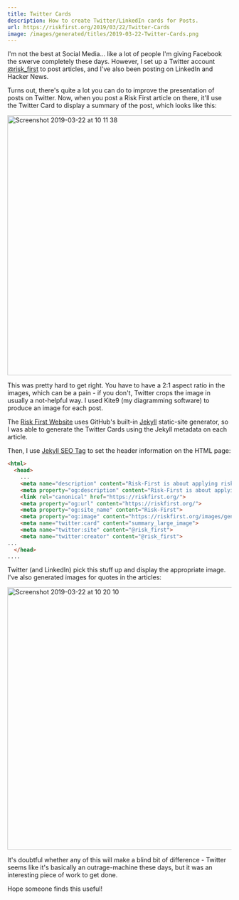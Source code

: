 ```yaml
---
title: Twitter Cards
description: How to create Twitter/LinkedIn cards for Posts.
url: https://riskfirst.org/2019/03/22/Twitter-Cards
image: /images/generated/titles/2019-03-22-Twitter-Cards.png
---
```


I'm not the best at Social Media... like a lot of people I'm giving Facebook the swerve completely these days.  However, I set up a Twitter account [@risk_first](https://twitter.com/risk_first) to post articles, and I've also been posting on LinkedIn and Hacker News.  

Turns out, there's quite a lot you can do to improve the presentation of posts on Twitter.  Now, when you post a Risk First article on there, it'll use the Twitter Card to display a summary of the post, which looks like this:

<img width="585" alt="Screenshot 2019-03-22 at 10 11 38" src="https://user-images.githubusercontent.com/568673/54815950-00da9180-4c8b-11e9-8743-e0514482f5cc.png">

This was pretty hard to get right.  You have to have a 2:1 aspect ratio in the images, which can be a pain - if you don't, Twitter crops the image in usually a not-helpful way.  I used Kite9 (my diagramming software) to produce an image for each post. 

The [Risk First Website](https://riskfirst.org) uses GitHub's built-in [Jekyll](https://jekyllrb.com) static-site generator, so I was able to generate the Twitter Cards using the Jekyll metadata on each article.    

Then, I use [Jekyll SEO Tag](https://jekyll.github.io/jekyll-seo-tag/) to set the header information on the HTML page:

```html
<html>
  <head>
    ... 
    <meta name="description" content="Risk-First is about applying risk theory and practice to Software Development, building a pattern language of useful risk terms.">
    <meta property="og:description" content="Risk-First is about applying risk theory and practice to Software Development, building a pattern language of useful risk terms.">
    <link rel="canonical" href="https://riskfirst.org/">
    <meta property="og:url" content="https://riskfirst.org/">
    <meta property="og:site_name" content="Risk-First">
    <meta property="og:image" content="https://riskfirst.org/images/generated/titles/index.png">
    <meta name="twitter:card" content="summary_large_image">
    <meta name="twitter:site" content="@risk_first">
    <meta name="twitter:creator" content="@risk_first">
...
  </head>
....
```

Twitter (and LinkedIn) pick this stuff up and display the appropriate image.   I've also generated images for quotes in the articles:

<img width="591" alt="Screenshot 2019-03-22 at 10 20 10" src="https://user-images.githubusercontent.com/568673/54816437-1e5c2b00-4c8c-11e9-8981-6c6a64b404c2.png">

It's doubtful whether any of this will make a blind bit of difference - Twitter seems like it's basically an outrage-machine these days, but it was an interesting piece of work to get done.

Hope someone finds this useful!